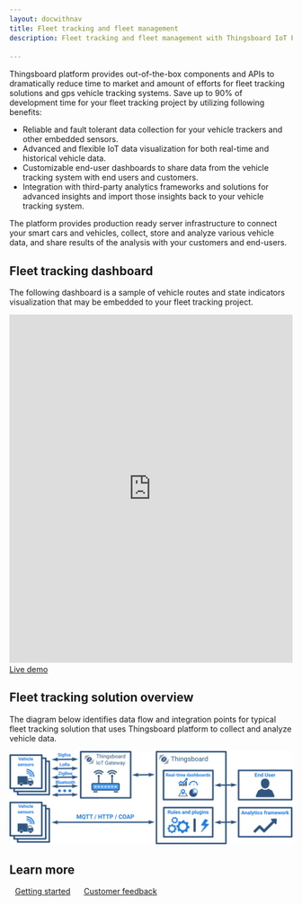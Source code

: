 ```yaml
---
layout: docwithnav
title: Fleet tracking and fleet management
description: Fleet tracking and fleet management with Thingsboard IoT Platform

---
```


Thingsboard platform provides out-of-the-box components and APIs to dramatically reduce time to market and amount of efforts 
for fleet tracking solutions and gps vehicle tracking systems.
Save up to 90% of development time for your fleet tracking project by utilizing following benefits:
 
 - Reliable and fault tolerant data collection for your vehicle trackers and other embedded sensors.
 - Advanced and flexible IoT data visualization for both real-time and historical vehicle data.
 - Customizable end-user dashboards to share data from the vehicle tracking system with end users and customers.
 - Integration with third-party analytics frameworks and solutions for advanced insights and import those insights back to your vehicle tracking system.

The platform provides production ready server infrastructure to connect your smart cars and vehicles, collect, store and analyze various vehicle data, and share results of the analysis with your customers and end-users.

## Fleet tracking dashboard

The following dashboard is a sample of vehicle routes and state indicators visualization that may be embedded to your fleet tracking project.

<iframe id="demoFrame" src="https://demo.thingsboard.io/demo?dashboardId=83cbe060-0edc-11e7-942c-bb0136cc33d0&source=docs" frameborder="0" height="620px" width="100%"></iframe>
<div class="center">
    <a target="_blank" href="https://demo.thingsboard.io/demo?dashboardId=3d0bf910-ee09-11e6-b619-bb0136cc33d0&source=realtimeIotDashboards" class="button">Live demo</a>
</div>

## Fleet tracking solution overview
 
The diagram below identifies data flow and integration points for typical fleet tracking solution that uses Thingsboard platform to collect and analyze vehicle data.

![Fleet tracking solution diagram](/images/iot-use-cases/fleet-tracking.svg)

## Learn more

<a style="margin: 10px;" href="/docs/getting-started-guides/helloworld/" class="button">Getting started</a>
<a style="margin: 10px;" href="/docs/feedback/" class="button">Customer feedback</a>